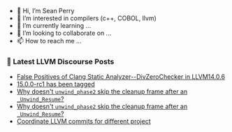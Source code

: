 - 👋 Hi, I’m Sean Perry
- 👀 I’m interested in compilers (c++, COBOL, llvm)
- 🌱 I’m currently learning ...
- 💞️ I’m looking to collaborate on ...
- 📫 How to reach me ...

<!---
s66perry/s66perry is a ✨ special ✨ repository because its `README.md` (this file) appears on your GitHub profile.
You can click the Preview link to take a look at your changes.
--->
### 📕 Latest LLVM Discourse Posts

<!-- DISCOURSE-LLVM:START -->
- [False Positives of Clang Static Analyzer--DivZeroChecker in LLVM14.0.6](https://discourse.llvm.org/t/false-positives-of-clang-static-analyzer-divzerochecker-in-llvm14-0-6/64146#post_3)
- [15.0.0-rc1 has been tagged](https://discourse.llvm.org/t/15-0-0-rc1-has-been-tagged/64174#post_9)
- [Why doesn&#39;t `unwind_phase2` skip the cleanup frame after an `_Unwind_Resume`?](https://discourse.llvm.org/t/why-doesnt-unwind-phase2-skip-the-cleanup-frame-after-an-unwind-resume/64186#post_2)
- [Why doesn&#39;t `unwind_phase2` skip the cleanup frame after an `_Unwind_Resume`?](https://discourse.llvm.org/t/why-doesnt-unwind-phase2-skip-the-cleanup-frame-after-an-unwind-resume/64186#post_1)
- [Coordinate LLVM commits for different project](https://discourse.llvm.org/t/coordinate-llvm-commits-for-different-project/63990?page=3#post_58)
<!-- DISCOURSE-LLVM:END -->
